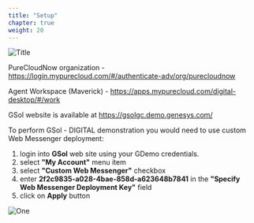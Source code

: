 ```yaml
---
title: "Setup"
chapter: true
weight: 20
---
```


![Title](/images/Setup.PNG)


PureCloudNow organization - https://login.mypurecloud.com/#/authenticate-adv/org/purecloudnow

Agent Workspace (Maverick) - https://apps.mypurecloud.com/digital-desktop/#/work

 

GSol website  is available at https://gsolgc.demo.genesys.com/ 

To perform GSol - DIGITAL demonstration you would need to use custom Web Messenger deployment:

1. login into **GSol** web site using your GDemo credentials.
2. select **"My Account"** menu item
3. select **"Custom Web Messenger"** checkbox
4. enter **2f2c9835-a028-4bae-858d-a623648b7841** in the **"Specify Web Messenger Deployment Key"** field
4. click on   **Apply**   button

![One](/images/gsol-dgt-deployment-key.png)
